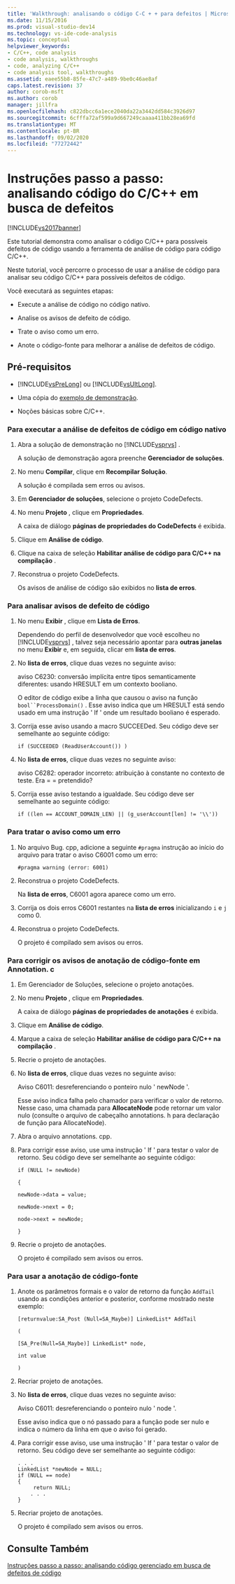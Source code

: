 ```yaml
---
title: 'Walkthrough: analisando o código C-C + + para defeitos | Microsoft Docs'
ms.date: 11/15/2016
ms.prod: visual-studio-dev14
ms.technology: vs-ide-code-analysis
ms.topic: conceptual
helpviewer_keywords:
- C/C++, code analysis
- code analysis, walkthroughs
- code, analyzing C/C++
- code analysis tool, walkthroughs
ms.assetid: eaee55b8-85fe-47c7-a489-9be0c46ae8af
caps.latest.revision: 37
author: corob-msft
ms.author: corob
manager: jillfra
ms.openlocfilehash: c822dbcc6a1ece2040da22a3442dd584c3926d97
ms.sourcegitcommit: 6cfffa72af599a9d667249caaaa411bb28ea69fd
ms.translationtype: MT
ms.contentlocale: pt-BR
ms.lasthandoff: 09/02/2020
ms.locfileid: "77272442"
---
```

# <a name="walkthrough-analyzing-cc-code-for-defects"></a>Instruções passo a passo: analisando código do C/C++ em busca de defeitos
[!INCLUDE[vs2017banner](../includes/vs2017banner.md)]

Este tutorial demonstra como analisar o código C/C++ para possíveis defeitos de código usando a ferramenta de análise de código para código C/C++.  
  
 Neste tutorial, você percorre o processo de usar a análise de código para analisar seu código C/C++ para possíveis defeitos de código.  
  
 Você executará as seguintes etapas:  
  
- Execute a análise de código no código nativo.  
  
- Analise os avisos de defeito de código.  
  
- Trate o aviso como um erro.  
  
- Anote o código-fonte para melhorar a análise de defeitos de código.  
  
## <a name="prerequisites"></a>Pré-requisitos  
  
- [!INCLUDE[vsPreLong](../includes/vsprelong-md.md)] ou [!INCLUDE[vsUltLong](../includes/vsultlong-md.md)].  
  
- Uma cópia do [exemplo de demonstração](../code-quality/demo-sample.md).  
  
- Noções básicas sobre C/C++.  
  
### <a name="to-run-code-defect-analysis-on-native-code"></a>Para executar a análise de defeitos de código em código nativo  
  
1. Abra a solução de demonstração no [!INCLUDE[vsprvs](../includes/vsprvs-md.md)] .  
  
     A solução de demonstração agora preenche **Gerenciador de soluções**.  
  
2. No menu **Compilar**, clique em **Recompilar Solução**.  
  
     A solução é compilada sem erros ou avisos.  
  
3. Em **Gerenciador de soluções**, selecione o projeto CodeDefects.  
  
4. No menu **Projeto** , clique em **Propriedades**.  
  
     A caixa de diálogo **páginas de propriedades do CodeDefects** é exibida.  
  
5. Clique em **Análise de código**.  
  
6. Clique na caixa de seleção **Habilitar análise de código para C/C++ na compilação** .  
  
7. Reconstrua o projeto CodeDefects.  
  
     Os avisos de análise de código são exibidos no **lista de erros**.  
  
### <a name="to-analyze-code-defect-warnings"></a>Para analisar avisos de defeito de código  
  
1. No menu **Exibir** , clique em **Lista de Erros**.  
  
     Dependendo do perfil de desenvolvedor que você escolheu no [!INCLUDE[vsprvs](../includes/vsprvs-md.md)] , talvez seja necessário apontar para **outras janelas** no menu **Exibir** e, em seguida, clicar em **lista de erros**.  
  
2. No **lista de erros**, clique duas vezes no seguinte aviso:  
  
     aviso C6230: conversão implícita entre tipos semanticamente diferentes: usando HRESULT em um contexto booliano.  
  
     O editor de código exibe a linha que causou o aviso na função `bool``ProcessDomain()` . Esse aviso indica que um HRESULT está sendo usado em uma instrução ' If ' onde um resultado booliano é esperado.  
  
3. Corrija esse aviso usando a macro SUCCEEDed. Seu código deve ser semelhante ao seguinte código:  
  
    ```  
    if (SUCCEEDED (ReadUserAccount()) )  
    ```  
  
4. No **lista de erros**, clique duas vezes no seguinte aviso:  
  
     aviso C6282: operador incorreto: atribuição à constante no contexto de teste. Era = = pretendido?  
  
5. Corrija esse aviso testando a igualdade. Seu código deve ser semelhante ao seguinte código:  
  
    ```  
    if ((len == ACCOUNT_DOMAIN_LEN) || (g_userAccount[len] != '\\'))  
    ```  
  
### <a name="to-treat-warning-as-an-error"></a>Para tratar o aviso como um erro  
  
1. No arquivo Bug. cpp, adicione a seguinte `#pragma` instrução ao início do arquivo para tratar o aviso C6001 como um erro:  
  
    ```  
    #pragma warning (error: 6001)  
    ```  
  
2. Reconstrua o projeto CodeDefects.  
  
     Na **lista de erros**, C6001 agora aparece como um erro.  
  
3. Corrija os dois erros C6001 restantes na **lista de erros** inicializando `i` e `j` como 0.  
  
4. Reconstrua o projeto CodeDefects.  
  
     O projeto é compilado sem avisos ou erros.  
  
### <a name="to-correct-the-source-code-annotation-warnings-in-annotationc"></a>Para corrigir os avisos de anotação de código-fonte em Annotation. c  
  
1. Em Gerenciador de Soluções, selecione o projeto anotações.  
  
2. No menu **Projeto** , clique em **Propriedades**.  
  
     A caixa de diálogo **páginas de propriedades de anotações** é exibida.  
  
3. Clique em **Análise de código**.  
  
4. Marque a caixa de seleção **Habilitar análise de código para C/C++ na compilação** .  
  
5. Recrie o projeto de anotações.  
  
6. No **lista de erros**, clique duas vezes no seguinte aviso:  
  
     Aviso C6011: desreferenciando o ponteiro nulo ' newNode '.  
  
     Esse aviso indica falha pelo chamador para verificar o valor de retorno. Nesse caso, uma chamada para **AllocateNode** pode retornar um valor nulo (consulte o arquivo de cabeçalho annotations. h para declaração de função para AllocateNode).  
  
7. Abra o arquivo annotations. cpp.  
  
8. Para corrigir esse aviso, use uma instrução ' If ' para testar o valor de retorno. Seu código deve ser semelhante ao seguinte código:  
  
     `if (NULL != newNode)`  
  
     `{`  
  
     `newNode->data = value;`  
  
     `newNode->next = 0;`  
  
     `node->next = newNode;`  
  
     `}`  
  
9. Recrie o projeto de anotações.  
  
     O projeto é compilado sem avisos ou erros.  
  
### <a name="to-use-source-code-annotation"></a>Para usar a anotação de código-fonte  
  
1. Anote os parâmetros formais e o valor de retorno da função `AddTail` usando as condições anterior e posterior, conforme mostrado neste exemplo:  
  
     `[returnvalue:SA_Post (Null=SA_Maybe)] LinkedList* AddTail`  
  
     `(`  
  
     `[SA_Pre(Null=SA_Maybe)] LinkedList* node,`  
  
     `int value`  
  
     `)`  
  
2. Recriar projeto de anotações.  
  
3. No **lista de erros**, clique duas vezes no seguinte aviso:  
  
     Aviso C6011: desreferenciando o ponteiro nulo ' node '.  
  
     Esse aviso indica que o nó passado para a função pode ser nulo e indica o número da linha em que o aviso foi gerado.  
  
4. Para corrigir esse aviso, use uma instrução ' If ' para testar o valor de retorno. Seu código deve ser semelhante ao seguinte código:  
  
    ```  
    . . .  
    LinkedList *newNode = NULL;   
    if (NULL == node)  
    {  
         return NULL;  
        . . .  
    }  
    ```  
  
5. Recriar projeto de anotações.  
  
     O projeto é compilado sem avisos ou erros.  
  
## <a name="see-also"></a>Consulte Também  
 [Instruções passo a passo: analisando código gerenciado em busca de defeitos de código](../code-quality/walkthrough-analyzing-managed-code-for-code-defects.md)
